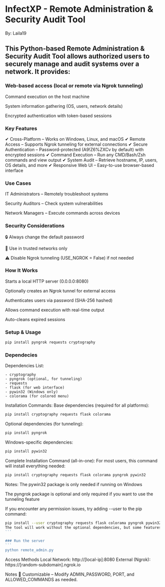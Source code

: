 # InfectXP - Remote Administration & Security Audit Tool

By: Laila19

## This Python-based Remote Administration & Security Audit Tool allows authorized users to securely manage and audit systems over a network. It provides:

### Web-based access (local or remote via Ngrok tunneling)

Command execution on the host machine

System information gathering (OS, users, network details)

Encrypted authentication with token-based sessions

### Key Features

✔ Cross-Platform – Works on Windows, Linux, and macOS
✔ Remote Access – Supports Ngrok tunneling for external connections
✔ Secure Authentication – Password-protected (A9!Z6%ZXCv by default) with encrypted sessions
✔ Command Execution – Run any CMD/Bash/Zsh commands and view output
✔ System Audit – Retrieve hostname, IP, users, OS details, and more
✔ Responsive Web UI – Easy-to-use browser-based interface

### Use Cases

IT Administrators – Remotely troubleshoot systems

Security Auditors – Check system vulnerabilities

Network Managers – Execute commands across devices

### Security Considerations

🔒 Always change the default password

🔐 Use in trusted networks only

⚠ Disable Ngrok tunneling (USE_NGROK = False) if not needed

### How It Works

Starts a local HTTP server (0.0.0.0:8080)

Optionally creates an Ngrok tunnel for external access

Authenticates users via password (SHA-256 hashed)

Allows command execution with real-time output

Auto-cleans expired sessions

### Setup & Usage
```bash
pip install pyngrok requests cryptography
```

### Dependecies
Dependencies List:
```
- cryptography
- pyngrok (optional, for tunneling)
- requests
- flask (for web interface)
- pywin32 (Windows only)
- colorama (for colored menu)
```
Installation Commands:
Base dependencies (required for all platforms):

```bash
pip install cryptography requests flask colorama
```
Optional dependencies (for tunneling):

```bash
pip install pyngrok
```
Windows-specific dependencies:

```bash
pip install pywin32
```
Complete Installation Command (all-in-one):
For most users, this command will install everything needed:

```bash
pip install cryptography requests flask colorama pyngrok pywin32
```
Notes:
The pywin32 package is only needed if running on Windows

The pyngrok package is optional and only required if you want to use the tunneling feature

If you encounter any permission issues, try adding --user to the pip command:

````bash
pip install --user cryptography requests flask colorama pyngrok pywin32
The tool will work without the optional dependencies, but some features like Ngrok tunneling won't be available unless you install pyngrok.
```

### Run the server
```
python remote_admin.py
````
Access Methods
Local Network: http://[local-ip]:8080
External (Ngrok): https://[random-subdomain].ngrok.io

Notes
🔧 Customizable – Modify ADMIN_PASSWORD, PORT, and ALLOWED_COMMANDS as needed.
